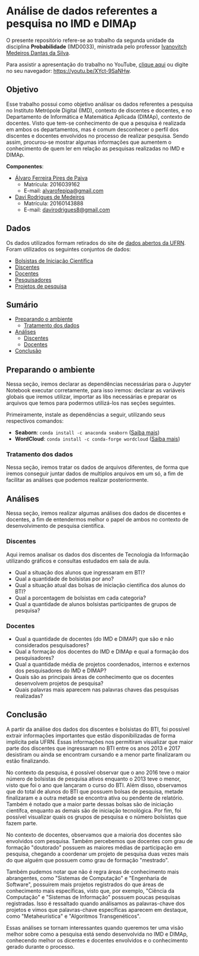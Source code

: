 # Análise de dados referentes a pesquisa no IMD e DIMAp
O presente repositório refere-se ao trabalho da segunda unidade da disciplina **Probabilidade** (IMD0033), ministrada pelo professor [Ivanovitch Medeiros Dantas da Silva](https://github.com/ivanovitchm).

Para assistir a apresentação do trabalho no YouTube, [clique aqui](https://youtu.be/XYct-9SaNHw) ou digite no seu navegador: https://youtu.be/XYct-9SaNHw.

## Objetivo
Esse trabalho possui como objetivo análisar os dados referentes a pesquisa no Instituto Metrópole Digital (IMD), contexto de discentes e docentes, e no Departamento de Informática e Matemática Aplicada (DIMAp), contexto de docentes. Visto que tem-se conhecimento de que a pesquisa é realizada em ambos os departamentos, mas é comum desconhecer o perfil dos discentes e docentes envolvidos no processo de realizar pesquisa. Sendo assim, procurou-se mostrar algumas informações que aumentem o conhecimento de quem ler em relação as pesquisas realizadas no IMD e DIMAp.

**Componentes**:
- <a href="https://github.com/alvarofpp">Álvaro Ferreira Pires de Paiva</a>
  - Matrícula: 2016039162
  - E-mail: alvarofepipa@gmail.com
- <a href="https://github.com/davir8">Davi Rodrigues de Medeiros</a>
  - Matrícula: 20160143888
  - E-mail: davirodrigues8@gmail.com

## Dados
Os dados utilizados formam retirados do site de <a href="http://dados.ufrn.br/">dados abertos da UFRN</a>. Foram utilizados os seguintes conjuntos de dados:
- <a href="http://dados.ufrn.br/dataset/bolsistas-de-iniciacao-cientifica">Bolsistas de Iniciação Científica</a>
- <a href="http://dados.ufrn.br/dataset/discentes">Discentes</a>
- <a href="http://dados.ufrn.br/dataset/docentes">Docentes</a>
- <a href="http://dados.ufrn.br/dataset/pesquisadores">Pesquisadores</a>
- <a href="http://dados.ufrn.br/dataset/projetos-de-pesquisa">Projetos de pesquisa</a>


## Sumário
- [Preparando o ambiente](#ambiente)
  - [Tratamento dos dados](#tratamento)
- [Análises](#analise)
  - [Discentes](#discentes)
  - [Docentes](#docentes)
- [Conclusão](#conclusao)

## <a id="ambiente">Preparando o ambiente</a>
Nessa seção, iremos  declarar as dependências necessárias para o Jupyter Notebook executar corretamente, para isso iremos: declarar as variáveis globais que iremos utilizar, importar as libs necessárias e preparar os arquivos que temos para podermos utilizá-los nas seções seguintes.

Primeiramente, instale as dependências a seguir, utilizando seus respectivos comandos:
- **Seaborn**: `conda install -c anaconda seaborn` ([Saiba mais](https://seaborn.pydata.org/))
- **WordCloud**: `conda install -c conda-forge wordcloud` ([Saiba mais](https://github.com/amueller/word_cloud))

### <a id="tratamento">Tratamento dos dados</a>
Nessa seção, iremos tratar os dados de arquivos diferentes, de forma que iremos conseguir juntar dados de multiplos arquivos em um só, a fim de facilitar as análises que podemos realizar posteriormente.

## <a id="analise">Análises</a>
Nessa seção, iremos realizar algumas análises dos dados de discentes e docentes, a fim de entendermos melhor o papel de ambos no contexto de desenvolvimento de pesquisa científica.

### <a id="discentes">Discentes</a>
Aqui iremos analisar os dados dos discentes de Tecnologia da Informação utilizando gráficos e consultas estudados em sala de aula.

- Qual a situação dos alunos que ingressaram em BTI?
- Qual a quantidade de bolsistas por ano?
- Qual a situação atual das bolsas de iniciação cientifica dos alunos do BTI?
- Qual a porcentagem de bolsistas em cada categoria?
- Qual a quantidade de alunos bolsistas participantes de grupos de pesquisa?

### <a id="docentes">Docentes</a>
- Qual a quantidade de docentes (do IMD e DIMAP) que são e não considerados pesquisadores?
- Qual a formação dos docentes do IMD e DIMAp e qual a formação dos pesquisadores?
- Qual a quantidade média de projetos coordenados, internos e externos dos pesquisadores do IMD e DIMAP?
- Quais são as principais áreas de conhecimento que os docentes desenvolvem projetos de pesquisa?
- Quais palavras mais aparecem nas palavras chaves das pesquisas realizadas?

## <a id="conclusao">Conclusão</a>
A partir da análise dos dados dos discentes e bolsistas do BTI, foi possível extrair informações importantes que estão disponibilizadas de forma implícita pela UFRN. Essas informações nos permitiram visualizar que maior parte dos discentes que ingressaram no BTI entre os anos 2013 e 2017 desistiram ou ainda se encontram cursando e a menor parte finalizaram ou estão finalizando.

No contexto da pesquisa, é possível observar que o ano 2016 teve o maior número de bolsistas de pesquisa ativos enquanto o 2013 teve o menor, visto que foi o ano que lançaram o curso do BTI. Além disso, observamos que do total de alunos do BTI que possuem bolsas de pesquisa, metade finalizaram e a outra metade se encontra ativa ou pendente de relatório. Também é notado que a maior parte dessas bolsas são de iniciação científca, enquanto as demais são de iniciação tecnológica. Por fim, foi possível visualizar quais os grupos de pesquisa e o número bolsistas que fazem parte.

No contexto de docentes, observamos que a maioria dos docentes são envolvidos com pesquisa. Também percebemos que docentes com grau de formação "doutorado" possuem as maiores médias de participação em pesquisa, chegando a coordenar um projeto de pesquisa duas vezes mais do que alguém que possuem como grau de formação "mestrado".

Também pudemos notar que não é regra áreas de conhecimento mais abrangentes, como "Sistemas de Computação" e "Engenharia de Software", possuirem mais projetos registrados do que áreas de conhecimento mais específicas, visto que, por exemplo, "Ciência da Computação" e "Sistemas de Informação" possuem poucas pesquisas registradas. Isso é ressaltado quando análisamos as palavras-chave dos projetos e vimos que palavras-chave específicas aparecem em destaque, como "Metaheurística" e "Algoritmos Transgenéticos".

Essas análises se tornam interessantes quando queremos ter uma visão melhor sobre como a pesquisa está sendo desenvolvida no IMD e DIMAp, conhecendo melhor os dicentes e docentes envolvidos e o conhecimento gerado durante o processo.